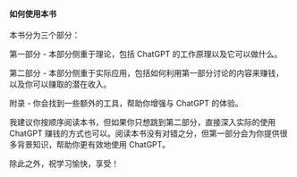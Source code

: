 #### 如何使用本书

本书分为三个部分：

第一部分 - 本部分侧重于理论，包括 ChatGPT 的工作原理以及它可以做什么。

第二部分 - 本部分侧重于实际应用，包括如何利用第一部分讨论的内容来赚钱，以及你可以赚取的潜在收入。

附录 - 你会找到一些额外的工具，帮助你增强与 ChatGPT 的体验。

我建议你按顺序阅读本书，但如果你只想跳到第二部分，直接深入实际的使用 ChatGPT 赚钱的方式也可以。阅读本书没有对错之分，但第一部分会为你提供很多背景知识，帮助你更有效地使用 ChatGPT。

除此之外，祝学习愉快，享受！
